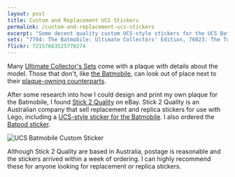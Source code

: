 ```yaml
---
layout: post
title: Custom and Replacement UCS Stickers
permalink: /custom-and-replacement-ucs-stickers
excerpt: "Some decent quality custom UCS-style stickers for the UCS Batmobile and Bat-Pod."
sets: "7784: The Batmobile: Ultimate Collectors' Edition, 76023: The Tumbler"
flickr: 72157663525770274
---
```


Many [Ultimate Collector's Sets](http://lego.wikia.com/wiki/Ultimate_Collector's_Series) come with a plaque with details about the model. Those that don't, like [the Batmobile](http://brickset.com/sets/7784-1/The-Batmobile-Ultimate-Collectors-Edition), can look out of place next to their [plaque-owning counterparts](http://brickset.com/sets/76023-1/The-Tumbler).

After some research into how I could design and print my own plaque for the Batmobile, I found [Stick 2 Quality](http://stores.ebay.co.uk/STICK-2-QUALITY-ZACPARIS?_trksid=p2047675.l2563) on eBay. Stick 2 Quality is an Australian company that sell replacement and replica stickers for use with Lego, including a [UCS-style sticker for the Batmobile](http://www.ebay.co.uk/itm/CUSTOM-DIE-CUT-UCS-STYLE-PLAQUE-STICKER-7784-BATMOBILE-BOOM-/141868354283?hash=item2108034aeb). I also ordered the [Batpod sticker](http://www.ebay.co.uk/itm/CUSTOM-BATMAN-PLAQUE-STICKER-BATPOD-MODELS-TOYS-5004590-76023-ETC-/141835544626?hash=item21060ea832).

![UCS Batmobile Custom Sticker](http://studshq.s3.amazonaws.com/batmobile-ucs-sticker.jpg)

Although Stick 2 Quality are based in Australia, postage is reasonable and the stickers arrived within a week of ordering. I can highly recommend these for anyone looking for replacement or replica stickers.